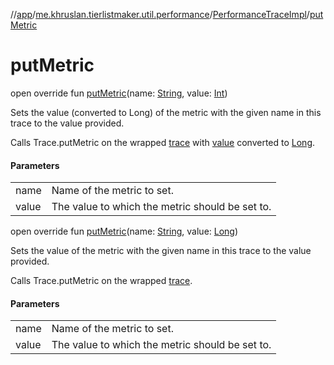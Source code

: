 //[app](../../../index.md)/[me.khruslan.tierlistmaker.util.performance](../index.md)/[PerformanceTraceImpl](index.md)/[putMetric](put-metric.md)

# putMetric

open override fun [putMetric](put-metric.md)(name: [String](https://kotlinlang.org/api/latest/jvm/stdlib/kotlin/-string/index.html), value: [Int](https://kotlinlang.org/api/latest/jvm/stdlib/kotlin/-int/index.html))

Sets the value (converted to Long) of the metric with the given name in this trace to the value provided.

Calls Trace.putMetric on the wrapped [trace](trace.md) with [value](put-metric.md) converted to [Long](https://kotlinlang.org/api/latest/jvm/stdlib/kotlin/-long/index.html).

#### Parameters

| | |
|---|---|
| name | Name of the metric to set. |
| value | The value to which the metric should be set to. |

open override fun [putMetric](put-metric.md)(name: [String](https://kotlinlang.org/api/latest/jvm/stdlib/kotlin/-string/index.html), value: [Long](https://kotlinlang.org/api/latest/jvm/stdlib/kotlin/-long/index.html))

Sets the value of the metric with the given name in this trace to the value provided.

Calls Trace.putMetric on the wrapped [trace](trace.md).

#### Parameters

| | |
|---|---|
| name | Name of the metric to set. |
| value | The value to which the metric should be set to. |
